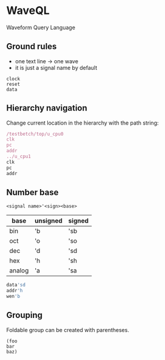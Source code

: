 # WaveQL

Waveform Query Language

## Ground rules

* one text line -> one wave
* it is just a signal name by default


```
clock
reset
data
```

## Hierarchy navigation

Change current location in the hierarchy with the path string:

```js
/testbetch/top/u_cpu0
clk
pc
addr
../u_cpu1
clk
pc
addr
```

## Number base

`<signal name>'<sign><base>`


| base | unsigned | signed |
|-|-|-|
| bin    | 'b | 'sb |
| oct    | 'o | 'so |
| dec    | 'd | 'sd |
| hex    | 'h | 'sh |
| analog | 'a | 'sa |

```js
data'sd
addr'h
wen'b
```
## Grouping

Foldable group can be created with parentheses.

```
(foo
bar
baz)
```

